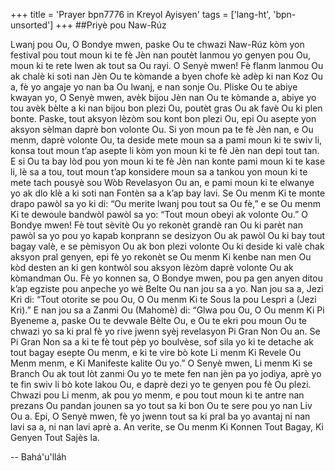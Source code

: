 +++
title = 'Prayer bpn7776 in Kreyol Ayisyen'
tags = ['lang-ht', 'bpn-unsorted']
+++
##Priyè pou Naw-Rúz

Lwanj pou Ou, O Bondye mwen, paske Ou te chwazi Naw-Rúz kòm yon festival pou tout moun ki te fè Jèn nan poutèt lanmou yo genyen pou Ou, moun ki te rete lwen ak tout sa Ou rayi. O Senyè mwen! Fè flanm lanmou Ou ak chalè ki soti nan Jèn Ou te kòmande a byen chofe kè adèp ki nan Koz Ou a, fè yo angaje yo nan ba Ou lwanj, e nan sonje Ou.
Pliske Ou te abiye kwayan yo, O Senyè mwen, avèk bijou Jèn nan Ou te kòmande a, abiye yo tou avèk bèlte a ki nan bijou bon plezi Ou, poutèt gras Ou ak favè Ou ki plen bonte. Paske, tout aksyon lèzòm sou kont bon plezi Ou, epi Ou asepte yon aksyon sèlman daprè bon volonte Ou. Si yon moun pa te fè Jèn nan, e Ou menm, daprè volonte Ou, ta deside mete moun sa a pami moun ki te swiv li, konsa tout moun t’ap asepte li kòm yon moun ki te fè Jèn nan depi tout tan. E si Ou ta bay lòd pou yon moun ki te fè Jèn nan konte pami moun ki te kase li, lè sa a tou, tout moun t’ap konsidere moun sa a tankou yon moun ki te mete tach pousyè sou Wòb Revelasyon Ou an, e pami moun ki te elwanye yo ak dlo klè a ki soti nan Fontèn sa a k’ap bay lavi.
Se Ou menm Ki te monte drapo pawòl sa yo ki di: “Ou merite lwanj pou tout sa Ou fè,” e se Ou menm Ki te dewoule bandwòl pawòl sa yo: “Tout moun obeyi ak volonte Ou.” O Bondye mwen! Fè tout sèvitè Ou yo rekonèt grandè ran Ou ki parèt nan pawòl sa yo pou yo kapab konprann se desizyon Ou ak pawòl Ou ki bay tout bagay valè, e se pèmisyon Ou ak bon plezi volonte Ou ki deside ki valè chak aksyon pral genyen, epi fè yo rekonèt se Ou menm Ki kenbe nan men Ou kòd desten an ki gen kontwòl sou aksyon lèzòm daprè volonte Ou ak kòmandman Ou. Fè yo konnen sa, O Bondye mwen, pou pa gen anyen ditou k’ap egziste pou anpeche yo wè Belte Ou nan jou sa a yo. Nan jou sa a, Jezi Kri di: “Tout otorite se pou Ou, O Ou menm Ki te Sous la pou Lespri a (Jezi Kri).” E nan jou sa a Zanmi Ou (Mahomè) di: “Glwa pou Ou, O Ou menm Ki Pi Byeneme a, paske Ou te devwale Bèlte Ou, e Ou te ekri pou moun Ou te chwazi yo sa ki pral fè yo rive jwenn syèj revelasyon Pi Gran Non Ou an. Se Pi Gran Non sa a ki te fè tout pèp yo boulvèse, sof sila yo ki te detache ak tout bagay esepte Ou menm, e ki te vire bò kote Li menm Ki Revele Ou Menm menm, e Ki Manifeste kalite Ou yo.”
O Senyè mwen, Li menm Ki se Branch Ou ak tout lòt zanmi Ou yo te mete fen nan jèn pa yo jodiya, aprè yo te fin swiv li bò kote lakou Ou, e daprè dezi yo te genyen pou fè Ou plezi. Chwazi pou Li menm, ak pou yo menm, e pou tout moun ki te antre nan prezans Ou pandan jounen sa yo tout sa ki bon Ou te sere pou yo nan Liv Ou a. Epi, O Senyè mwen, fè yo jwenn tout sa ki pral ba yo avantaj ni nan lavi sa a, ni nan lavi aprè a. 
An verite, se Ou menm Ki Konnen Tout Bagay, Ki Genyen Tout Sajès la.

-- Bahá'u'lláh
